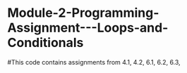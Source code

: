 # Module-2-Programming-Assignment---Loops-and-Conditionals
#This code contains assignments from
4.1,
4.2,
6.1,
6.2,
6.3,
